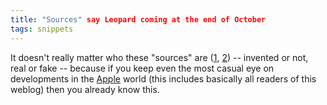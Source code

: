 ```yaml
---
title: "Sources" say Leopard coming at the end of October
tags: snippets
---
```


It doesn't really matter who these "sources" are ([1](http://www.thinksecret.com/news/0710leopardrelease.html), [2](http://www.appleinsider.com/articles/07/10/04/apple_announcements_brewing_for_late_october.html)) -- invented or not, real or fake -- because if you keep even the most casual eye on developments in the [Apple](http://wincent.com/wiki/Apple) world (this includes basically all readers of this weblog) then you already know this.
